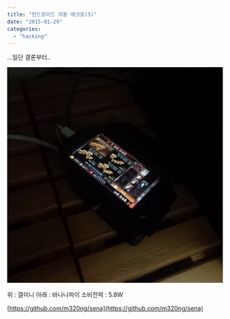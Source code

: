 ```yaml
---
title: "안드로이드 자동 매크로(5)"
date: "2015-01-29"
categories: 
  - "hacking"
---
```


...일단 결론부터..

[![IMG_20150130_000943](images/IMG_20150130_000943.jpg)](http://note.heyo.me/wp-content/uploads/2015/01/IMG_20150130_000943.jpg)

위 : 갤미니 아래 : 바나나파이 소비전력 : 5.8W

[https://github.com/m320ng/sena](https://github.com/m320ng/sena)
